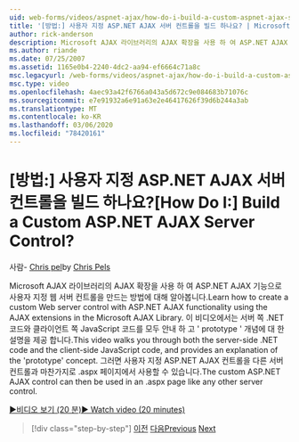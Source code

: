 ```yaml
---
uid: web-forms/videos/aspnet-ajax/how-do-i-build-a-custom-aspnet-ajax-server-control
title: '[방법:] 사용자 지정 ASP.NET AJAX 서버 컨트롤을 빌드 하나요? | Microsoft Docs'
author: rick-anderson
description: Microsoft AJAX 라이브러리의 AJAX 확장을 사용 하 여 ASP.NET AJAX 기능으로 사용자 지정 웹 서버 컨트롤을 만드는 방법에 대해 알아봅니다. 이 비디오는 다음을 안내 합니다.
ms.author: riande
ms.date: 07/25/2007
ms.assetid: 1165e0b4-2240-4dc2-aa94-ef6664c71a8c
msc.legacyurl: /web-forms/videos/aspnet-ajax/how-do-i-build-a-custom-aspnet-ajax-server-control
msc.type: video
ms.openlocfilehash: 4aec93a42f6766a043a5d672c9e084683b71076c
ms.sourcegitcommit: e7e91932a6e91a63e2e46417626f39d6b244a3ab
ms.translationtype: MT
ms.contentlocale: ko-KR
ms.lasthandoff: 03/06/2020
ms.locfileid: "78420161"
---
```

# <a name="how-do-i-build-a-custom-aspnet-ajax-server-control"></a><span data-ttu-id="efb1d-105">[방법:] 사용자 지정 ASP.NET AJAX 서버 컨트롤을 빌드 하나요?</span><span class="sxs-lookup"><span data-stu-id="efb1d-105">[How Do I:] Build a Custom ASP.NET AJAX Server Control?</span></span>

<span data-ttu-id="efb1d-106">사람- [Chris pel](https://twitter.com/chrispels)</span><span class="sxs-lookup"><span data-stu-id="efb1d-106">by [Chris Pels](https://twitter.com/chrispels)</span></span>

<span data-ttu-id="efb1d-107">Microsoft AJAX 라이브러리의 AJAX 확장을 사용 하 여 ASP.NET AJAX 기능으로 사용자 지정 웹 서버 컨트롤을 만드는 방법에 대해 알아봅니다.</span><span class="sxs-lookup"><span data-stu-id="efb1d-107">Learn how to create a custom Web server control with ASP.NET AJAX functionality using the AJAX extensions in the Microsoft AJAX Library.</span></span> <span data-ttu-id="efb1d-108">이 비디오에서는 서버 쪽 .NET 코드와 클라이언트 쪽 JavaScript 코드를 모두 안내 하 고 ' prototype ' 개념에 대 한 설명을 제공 합니다.</span><span class="sxs-lookup"><span data-stu-id="efb1d-108">This video walks you through both the server-side .NET code and the client-side JavaScript code, and provides an explanation of the 'prototype' concept.</span></span> <span data-ttu-id="efb1d-109">그러면 사용자 지정 ASP.NET AJAX 컨트롤을 다른 서버 컨트롤과 마찬가지로 .aspx 페이지에서 사용할 수 있습니다.</span><span class="sxs-lookup"><span data-stu-id="efb1d-109">The custom ASP.NET AJAX control can then be used in an .aspx page like any other server control.</span></span>

[<span data-ttu-id="efb1d-110">&#9654;비디오 보기 (20 분)</span><span class="sxs-lookup"><span data-stu-id="efb1d-110">&#9654; Watch video (20 minutes)</span></span>](https://channel9.msdn.com/Blogs/ASP-NET-Site-Videos/how-do-i-build-a-custom-aspnet-ajax-server-control)

> [!div class="step-by-step"]
> <span data-ttu-id="efb1d-111">[이전](how-do-i-debug-aspnet-ajax-applications-using-visual-studio-2005.md)
> [다음](how-do-i-use-javascript-to-refresh-an-aspnet-ajax-updatepanel.md)</span><span class="sxs-lookup"><span data-stu-id="efb1d-111">[Previous](how-do-i-debug-aspnet-ajax-applications-using-visual-studio-2005.md)
[Next](how-do-i-use-javascript-to-refresh-an-aspnet-ajax-updatepanel.md)</span></span>
